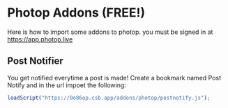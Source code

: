 # Photop Addons (FREE!)

Here is how to import some addons to photop. you must be signed in at https://app.photop.live

## Post Notifier

You get notified everytime a post is made!
Create a bookmark named Post Notify and in the url impoet the following:

```js
loadScript("https://0o86op.csb.app/addons/photop/postnotify.js");
```
